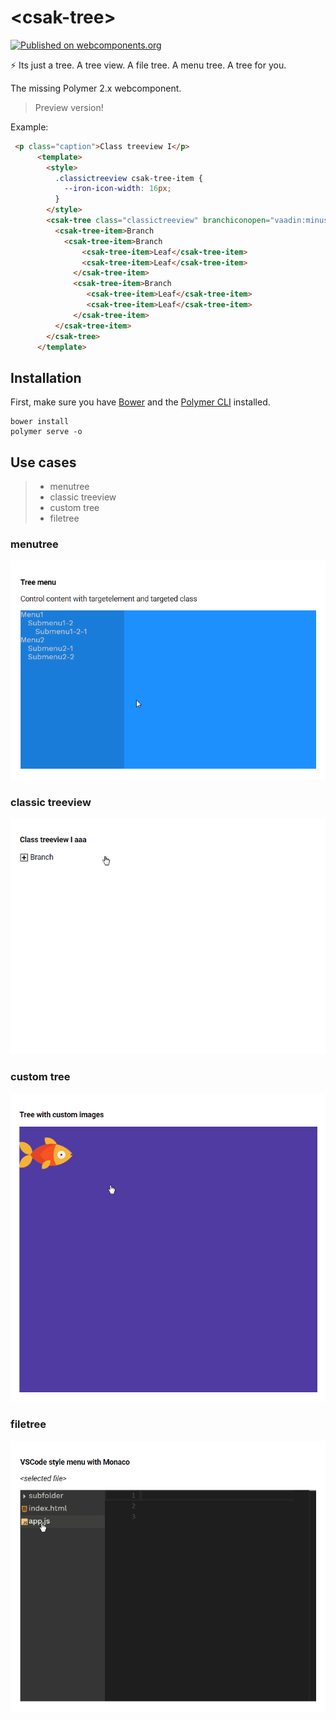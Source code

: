 # \<csak-tree\>

[![Published on webcomponents.org](https://img.shields.io/badge/webcomponents.org-published-blue.svg?style=flat-square)](https://beta.webcomponents.org/element/csakaszamok/csak-tree)

:zap: Its just a tree. A tree view. A file tree. A menu tree. A tree for you.  

The missing Polymer 2.x webcomponent.  

> Preview version!

Example:
<!---
```
<custom-element-demo>
  <template>
    <script src="../webcomponentsjs/webcomponents-lite.js"></script>   
    <link rel="import" href="csak-tree.html">
    <link rel="import" href="csak-tree-item.html">
    <next-code-block></next-code-block>
  </template>
</custom-element-demo>
```
-->

```html
 <p class="caption">Class treeview I</p>
      <template>
        <style>
          .classictreeview csak-tree-item {          
            --iron-icon-width: 16px;
          }
        </style>
        <csak-tree class="classictreeview" branchiconopen="vaadin:minus-square-o" branchicon="vaadin:plus-square-o">
          <csak-tree-item>Branch
            <csak-tree-item>Branch             
                <csak-tree-item>Leaf</csak-tree-item>
                <csak-tree-item>Leaf</csak-tree-item>
              </csak-tree-item>
              <csak-tree-item>Branch               
                 <csak-tree-item>Leaf</csak-tree-item>
                 <csak-tree-item>Leaf</csak-tree-item>
              </csak-tree-item>             
          </csak-tree-item>
        </csak-tree>
      </template>
```

## Installation

First, make sure you have [Bower](https://bower.io/) and the [Polymer CLI](https://www.npmjs.com/package/polymer-cli) installed.

```
bower install
polymer serve -o
```

## Use cases
> + menutree
> + classic treeview
> + custom tree
> + filetree

### menutree

![](https://github.com/csakaszamok/csak-tree/blob/master/csaktree_menutree.gif?raw=true)

### classic treeview

![](https://github.com/csakaszamok/csak-tree/raw/master/csaktree_classictreeviewi.gif?raw=true)

### custom tree

![](https://github.com/csakaszamok/csak-tree/raw/master/csaktree_customimages.gif?raw=true)

### filetree

![](https://github.com/csakaszamok/csak-tree/blob/master/csaktree_vscodemonaco.gif?raw=true)
